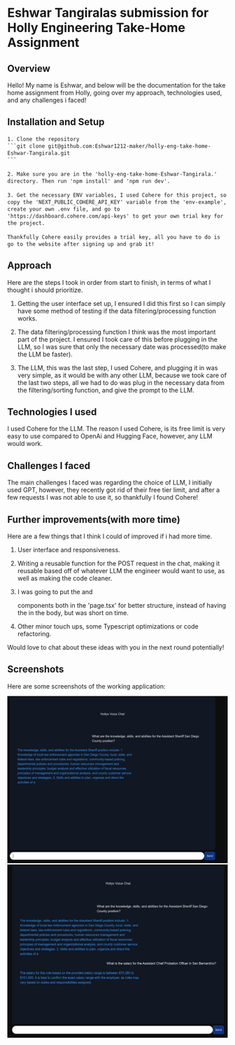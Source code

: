 # Eshwar Tangiralas submission for Holly Engineering Take-Home Assignment

## Overview

Hello! My name is Eshwar, and below will be the documentation for the take home assignment from Holly, going over my approach, technologies used, and any challenges i faced!

## Installation and Setup

    1. Clone the repository
    ```git clone git@github.com:Eshwar1212-maker/holly-eng-take-home-Eshwar-Tangirala.git
    ```

    2. Make sure you are in the 'holly-eng-take-home-Eshwar-Tangirala.' directory. Then run 'npm install' and 'npm run dev'.

    3. Get the necessary ENV variables, I used Cohere for this project, so copy the 'NEXT_PUBLIC_COHERE_API_KEY' variable from the 'env-example', 
    create your own .env file, and go to 'https://dashboard.cohere.com/api-keys' to get your own trial key for the project. 

    Thankfully Cohere easily provides a trial key, all you have to do is go to the website after signing up and grab it!

## Approach
Here are the steps I took in order from start to finish, in terms of what I thought i should prioritize. 

1. Getting the user interface set up, I ensured I did this first so I can simply have some method of testing if the data filtering/processing function works. 

2. The data filtering/processing function I think was the most important part of the project. I ensured I took care of this before plugging in the LLM, so I 
    was sure that only the necessary date was processed(to make the LLM be faster).

3. The LLM, this was the last step, I used Cohere, and plugging it in was very simple, as it would be with any other LLM, because we took care of the last two steps, 
    all we had to do was plug in the necessary data from the filtering/sorting function, and give the prompt to the LLM. 
  
## Technologies I used

I used Cohere for the LLM. The reason I used Cohere, is its free limit is very easy to use compared to OpenAi and Hugging Face, however, any LLM would work. 

## Challenges I faced

The main challenges I faced was regarding the choice of LLM, I initially used GPT, however, they recently got rid of their free tier limit, and after a few requests 
I was not able to use it, so thankfully I found Cohere!

## Further improvements(with more time)
Here are a few things that I think I could of improved if i had more time.

1. User interface and responsiveness.

2. Writing a reusable function for the POST request in the chat, making it reusable based off of whatever LLM the engineer would want to use, as well 
    as making the code cleaner.

3. I was going to put the <Body /> and <Form /> components both in the 'page.tsx' for better structure, instead of having the <Form/> in the body, but was short on time.

4. Other minor touch ups, some Typescript optimizations or code refactoring.

Would love to chat about these ideas with you in the next round potentially!


## Screenshots

Here are some screenshots of the working application:

![Chat Interface](./picone.png)
![Chat Interface](./pictwo.png)